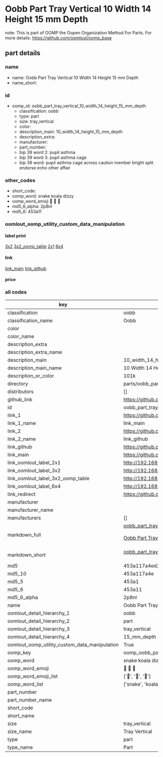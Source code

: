 # Oobb Part Tray Vertical 10 Width 14 Height 15 mm Depth  

note: This is part of OOMP the Oopen Organization Method For Parts. For more details: https://github.com/oomlout/oomp_base

##  part details
  







### name
* name: Oobb Part Tray Vertical 10 Width 14 Height 15 mm Depth
* name_short: 
### id
* oomp_id: oobb_part_tray_vertical_10_width_14_height_15_mm_depth
  * classification: oobb
  * type: part
  * size: tray_vertical
  * color: 
  * description_main: 10_width_14_height_15_mm_depth
  * description_extra: 
  * manufacturer: 
  * part_number: 
  * bip 39 word 2: pupil asthma
  * bip 39 word 3: pupil asthma cage
  * bip 39 word: pupil asthma cage across caution member bright split endorse echo other affair

### other_codes
* short_code: 
* oomp_word: snake koala dizzy
* oomp_word_emoji :snake: :koala: :dizzy:
* md5_6_alpha: 2p8nl
* md5_6: 453a11






### oomlout_oomp_utility_custom_data_manipulation
#### label print
[3x2](http://192.168.1.245:1112/?label=oomp%202p8nl)
[3x2_oomp_table](http://192.168.1.108:1112/?label=oomp%202p8nl)
[2x1](http://192.168.1.242:1112/?label=oomp%202p8nl)
[6x4](http://192.168.1.55:1112/?label=oomp%202p8nl)    

#### link

[link_main](https://github.com/oomlout/oomlout_oomp_version_1_messy/tree/main/parts/oobb_part_tray_vertical_10_width_14_height_15_mm_depth) [link_github](https://github.com/oomlout/oomlout_oomp_version_1_messy/tree/main/parts/oobb_part_tray_vertical_10_width_14_height_15_mm_depth)                             

#### price







### all codes 
| key | value |  
| --- | --- |  
| classification | oobb |  
| classification_name | Oobb |  
| color |  |  
| color_name |  |  
| description_extra |  |  
| description_extra_name |  |  
| description_main | 10_width_14_height_15_mm_depth |  
| description_main_name | 10 Width 14 Height 15 mm Depth |  
| description_or_color | 101k |  
| directory | parts/oobb_part_tray_vertical_10_width_14_height_15_mm_depth |  
| distributors | [] |  
| github_link | https://github.com/oomlout/oomlout_oomp_part_src/tree/main/parts/oobb_part_tray_vertical_10_width_14_height_15_mm_depth |  
| id | oobb_part_tray_vertical_10_width_14_height_15_mm_depth |  
| link_1 | https://github.com/oomlout/oomlout_oomp_version_1_messy/tree/main/parts/oobb_part_tray_vertical_10_width_14_height_15_mm_depth |  
| link_1_name | link_main |  
| link_2 | https://github.com/oomlout/oomlout_oomp_version_1_messy/tree/main/parts/oobb_part_tray_vertical_10_width_14_height_15_mm_depth |  
| link_2_name | link_github |  
| link_github | https://github.com/oomlout/oomlout_oomp_version_1_messy/tree/main/parts/oobb_part_tray_vertical_10_width_14_height_15_mm_depth |  
| link_main | https://github.com/oomlout/oomlout_oomp_version_1_messy/tree/main/parts/oobb_part_tray_vertical_10_width_14_height_15_mm_depth |  
| link_oomlout_label_2x1 | http://192.168.1.242:1112/?label=oomp%202p8nl |  
| link_oomlout_label_3x2 | http://192.168.1.245:1112/?label=oomp%202p8nl |  
| link_oomlout_label_3x2_oomp_table | http://192.168.1.108:1112/?label=oomp%202p8nl |  
| link_oomlout_label_6x4 | http://192.168.1.55:1112/?label=oomp%202p8nl |  
| link_redirect | https://github.com/oomlout/oomlout_oomp_version_1_messy/tree/main/parts/oobb_part_tray_vertical_10_width_14_height_15_mm_depth |  
| manufacturer |  |  
| manufacturer_name |  |  
| manufacturers | [] |  
| markdown_full | [oobb_part_tray_vertical_10_width_14_height_15_mm_depth](none)<br>[](none)<br>[Oobb Part Tray Vertical 10 Width 14 Height 15 Mm Depth](none)<br><br> |  
| markdown_short | [oobb_part_tray_vertical_10_width_14_height_15_mm_depth](none)<br><br> |  
| md5 | 453a117a4ed223822b1250244043856f |  
| md5_10 | 453a117a4e |  
| md5_5 | 453a1 |  
| md5_6 | 453a11 |  
| md5_6_alpha | 2p8nl |  
| name | Oobb Part Tray Vertical 10 Width 14 Height 15 mm Depth |  
| oomlout_detail_hierarchy_1 | oobb |  
| oomlout_detail_hierarchy_2 | part |  
| oomlout_detail_hierarchy_3 | tray_vertical |  
| oomlout_detail_hierarchy_4 | 15_mm_depth |  
| oomlout_oomp_utility_custom_data_manipulation | True |  
| oomp_key | oomp_oobb_part_tray_vertical_10_width_14_height_15_mm_depth |  
| oomp_word | snake koala dizzy |  
| oomp_word_emoji | :snake: :koala: :dizzy: |  
| oomp_word_emoji_list | [':snake:', ':koala:', ':dizzy:'] |  
| oomp_word_list | ['snake', 'koala', 'dizzy'] |  
| part_number |  |  
| part_number_name |  |  
| short_code |  |  
| short_name |  |  
| size | tray_vertical |  
| size_name | Tray Vertical |  
| type | part |  
| type_name | Part |  
